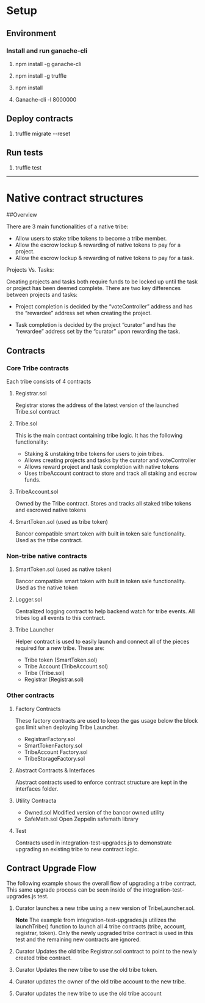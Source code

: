 # Setup

## Environment

### Install and run ganache-cli

1. npm install -g ganache-cli

2. npm install -g truffle

3. npm install

3. Ganache-cli -l 8000000

## Deploy contracts

1. truffle migrate --reset

## Run tests

1. truffle test

-----

# Native contract structures

##Overview

There are 3 main functionalities of a native tribe:


- Allow users to stake tribe tokens to become a tribe member.
- Allow the escrow lockup & rewarding  of native tokens to pay for a project.
- Allow the escrow lockup & rewarding of native tokens to pay for a task.



Projects Vs. Tasks:

Creating projects and tasks both require funds to be locked up until the task or project has been deemed complete.  There are two key differences between projects and tasks:


- Project completion is decided by the “voteController” address and has the “rewardee” address set when creating the project.


- Task completion is decided by the project “curator” and has the “rewardee” address set by the “curator” upon rewarding the task.



## Contracts

### Core Tribe contracts

Each tribe consists of 4 contracts

1. Registrar.sol
	
	Registrar stores the address of the latest version of the launched Tribe.sol contract

2. Tribe.sol

	This is the main contract containing tribe logic.  It has the following functionality:

	- Staking & unstaking tribe tokens for users to join tribes.
	- Allows creating projects and tasks by the curator and voteController
	- Allows reward project and task completion with native tokens 
	- Uses tribeAccount contract to store and track all staking and escrow funds.

3. TribeAccount.sol

	Owned by the Tribe contract. Stores and tracks all staked tribe tokens and escrowed native tokens


4. SmartToken.sol (used as tribe token)

	Bancor compatible smart token with built in token sale functionality.  Used as the tribe contract.


### Non-tribe native contracts

1. SmartToken.sol (used as native token)

	Bancor compatible smart token with built in token sale functionality.  Used as the native token

2. Logger.sol

	Centralized logging contract to help backend watch for tribe events.  All tribes log all events to this contract.


3. Tribe Launcher

	Helper contract is used to easily launch and connect all of the pieces required for a new tribe.  These are:

	- Tribe token (SmartToken.sol)
	- Tribe Account (TribeAccount.sol)
	- Tribe (Tribe.sol)
	- Registrar (Registrar.sol)

### Other contracts

1. Factory Contracts

	These factory contracts are used to keep the gas usage below the block gas limit when deploying Tribe Launcher.

	- RegistrarFactory.sol
	- SmartTokenFactory.sol
	- TribeAccount	Factory.sol
	- TribeStorageFactory.sol


2. Abstract Contracts & Interfaces

	Abstract contracts used to enforce contract structure are kept in the interfaces folder.

3. Utility Contracta

	- Owned.sol  Modified version of the bancor owned utility
	- SafeMath.sol Open Zeppelin safemath library

4. Test

	Contracts used in integration-test-upgrades.js to demonstrate upgrading an existing tribe to  new contract logic.

## Contract Upgrade Flow

The following example shows the overall flow of upgrading a tribe contract.  This same upgrade process can be seen inside of the integration-test-upgrades.js test.

1. Curator launches a new tribe using a new version of TribeLauncher.sol. 

	**Note** The example from integration-test-upgrades.js utilizes the launchTribe() function to launch all 4 tribe contracts (tribe, account, registrar, token).  Only the newly upgraded tribe contract is used in this test and the remaining new contracts are ignored.
	

2. Curator Updates the old tribe Registrar.sol contract to point to the newly created tribe contract.

3. Curator Updates the new tribe to use the old tribe token.

4. Curator updates the owner of the old tribe account to the new tribe.

5. Curator updates the new tribe to use the old tribe account

